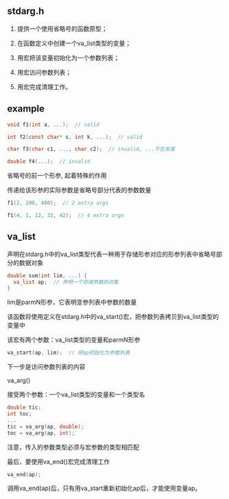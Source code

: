 ## stdarg.h

1. 提供一个使用省略号的函数原型；

2. 在函数定义中创建一个va_list类型的变量；

3. 用宏把该变量初始化为一个参数列表；

4. 用宏访问参数列表；

5. 用宏完成清理工作。

## example

```c
void f1(int a, ...);  // valid

int f2(const char* s, int k, ...);  // valid

char f3(char c1, ..., char c2);  // invalid, ...不在末尾

double f4(...);  // invalid
```

省略号的前一个形参, 起着特殊的作用

传递给该形参的实际参数是省略号部分代表的参数数量

```c
f1(2, 200, 400);  // 2 extra args

f1(4, 1, 12, 32, 42);  // 4 extra args 
```

## va_list

声明在stdarg.h中的va_list类型代表一种用于存储形参对应的形参列表中省略号部分的数据对象

```c
double sum(int lim, ...) {
  va_list ap;  // 声明一个存储参数的对象
}
```

lim是parmN形参，它表明变参列表中参数的数量

该函数将使用定义在stdarg.h中的va_start()宏，把参数列表拷贝到va_list类型的变量中

该宏有两个参数：va_list类型的变量和parmN形参

```c
va_start(ap, lim);  // 把ap初始化为参数列表
```

下一步是访问参数列表的内容

va_arg()

接受两个参数：一个va_list类型的变量和一个类型名

```c
double tic;
int toc;
...
tic = va_arg(ap, double);
toc = va_arg(ap, int);
```

注意，传入的参数类型必须与宏参数的类型相匹配

最后，要使用va_end()宏完成清理工作

```c
va_end(ap);
```

调用va_end(ap)后，只有用va_start重新初始化ap后，才能使用变量ap。



